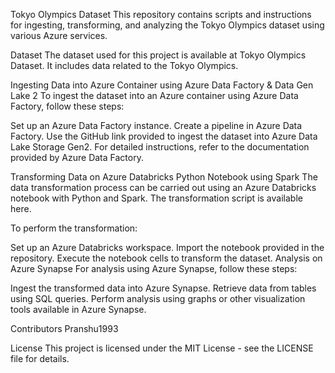 Tokyo Olympics Dataset
This repository contains scripts and instructions for ingesting, transforming, and analyzing the Tokyo Olympics dataset using various Azure services.

Dataset
The dataset used for this project is available at Tokyo Olympics Dataset. It includes data related to the Tokyo Olympics.

Ingesting Data into Azure Container using Azure Data Factory & Data Gen Lake 2
To ingest the dataset into an Azure container using Azure Data Factory, follow these steps:

Set up an Azure Data Factory instance.
Create a pipeline in Azure Data Factory.
Use the GitHub link provided to ingest the dataset into Azure Data Lake Storage Gen2.
For detailed instructions, refer to the documentation provided by Azure Data Factory.

Transforming Data on Azure Databricks Python Notebook using Spark
The data transformation process can be carried out using an Azure Databricks notebook with Python and Spark. The transformation script is available here.

To perform the transformation:

Set up an Azure Databricks workspace.
Import the notebook provided in the repository.
Execute the notebook cells to transform the dataset.
Analysis on Azure Synapse
For analysis using Azure Synapse, follow these steps:

Ingest the transformed data into Azure Synapse.
Retrieve data from tables using SQL queries.
Perform analysis using graphs or other visualization tools available in Azure Synapse.

Contributors
Pranshu1993

License
This project is licensed under the MIT License - see the LICENSE file for details.
